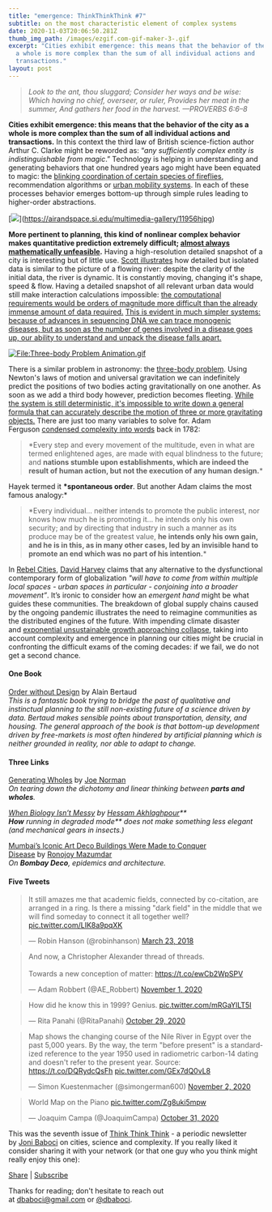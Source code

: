 ```yaml
---
title: "emergence: ThinkThinkThink #7"
subtitle: on the most characteristic element of complex systems
date: 2020-11-03T20:06:50.281Z
thumb_img_path: /images/ezgif.com-gif-maker-3-.gif
excerpt: "Cities exhibit emergence: this means that the behavior of the city as
  a whole is more complex than the sum of all individual actions and
  transactions."
layout: post
---
```

<!--StartFragment-->

> *Look to the ant, thou sluggard; Consider her ways and be wise: Which having no chief, overseer, or ruler, Provides her meat in the summer, And gathers her food in the harvest. —PROVERBS 6:6–8*

**Cities exhibit emergence: this means that the behavior of the city as a whole is more complex than the sum of all individual actions and transactions.** In this context the third law of British science-fiction author Arthur C. Clarke might be reworded as: “*any sufficiently complex entity is indistinguishable from magic*.” Technology is helping in understanding and generating behaviors that one hundred years ago might have been equated to magic: the [blinking coordination of certain species of fireflies](https://www.nationalgeographic.com/animals/2019/05/watch-how-mexican-fireflies-synchronize-light-shows/), recommendation algorithms or [urban mobility systems](https://thinkthinkthink.substack.com/p/mobility-is-counter-intuitive-thinkthinkthink). In each of these processes behavior emerges bottom-up through simple rules leading to higher-order abstractions.[](https://airandspace.si.edu/multimedia-gallery/11956hjpg)

[[![](https://cdn.substack.com/image/fetch/w_1456,c_limit,f_auto,q_auto:good,fl_progressive:steep/https%3A%2F%2Fbucketeer-e05bbc84-baa3-437e-9518-adb32be77984.s3.amazonaws.com%2Fpublic%2Fimages%2F07208243-2de6-4661-8366-2ffb38f8deba_1170x441.png)](https://cdn.substack.com/image/fetch/f_auto,q_auto:good,fl_progressive:steep/https%3A%2F%2Fbucketeer-e05bbc84-baa3-437e-9518-adb32be77984.s3.amazonaws.com%2Fpublic%2Fimages%2F07208243-2de6-4661-8366-2ffb38f8deba_1170x441.png)](https://airandspace.si.edu/multimedia-gallery/11956hjpg)

**More pertinent to planning, this kind of nonlinear complex behavior makes quantitative prediction extremely difficult; [almost always mathematically unfeasible](https://www.goodreads.com/book/show/36064445-skin-in-the-game).** Having a high-resolution detailed snapshot of a city is interesting but of little use. [Scott illustrates](https://www.goodreads.com/book/show/20186.Seeing_Like_a_State) how detailed but isolated data is similar to the picture of a flowing river: despite the clarity of the initial data, the river is dynamic. It is constantly moving, changing it's shape, speed & flow. Having a detailed snapshot of all relevant urban data would still make interaction calculations impossible: [the computational requirements would be orders of magnitude more difficult than the already immense amount of data required.](https://www.goodreads.com/book/show/40404857-introduction-to-the-theory-of-complex-systems) [This is evident in much simpler systems: because of advances in sequencing DNA we can trace monogenic diseases, but as soon as the number of genes involved in a disease goes up, our ability to understand and unpack the disease falls apart.](https://www.goodreads.com/book/show/36064445-skin-in-the-game)

[![File:Three-body Problem Animation.gif](https://cdn.substack.com/image/fetch/w_1456,c_limit,f_auto,q_auto:good,fl_lossy/https%3A%2F%2Fbucketeer-e05bbc84-baa3-437e-9518-adb32be77984.s3.amazonaws.com%2Fpublic%2Fimages%2Fb4859fdc-52a5-48dc-96e0-53f0819ad2a4_300x300.gif)](https://cdn.substack.com/image/fetch/f_auto,q_auto:good,fl_progressive:steep/https%3A%2F%2Fbucketeer-e05bbc84-baa3-437e-9518-adb32be77984.s3.amazonaws.com%2Fpublic%2Fimages%2Fb4859fdc-52a5-48dc-96e0-53f0819ad2a4_300x300.gif)

There is a similar problem in astronomy: the [three-body problem](https://en.wikipedia.org/wiki/Three-body_problem). Using Newton's laws of motion and universal gravitation we can indefinitely predict the positions of two bodies acting gravitationally on one another. As soon as we add a third body however, prediction becomes fleeting. [While the system is still deterministic, it's impossible to write down a general formula that can accurately describe the motion of three or more gravitating objects.](https://youtu.be/D89ngRr4uZg) There are just too many variables to solve for. Adam Ferguson [condensed complexity into words](https://oll.libertyfund.org/titles/ferguson-an-essay-on-the-history-of-civil-society) back in 1782:

> \*Every step and every movement of the multitude, even in what are termed enlightened ages, are made with equal blindness to the future; and **nations stumble upon establishments, which are indeed the result of human action, but not the execution of any human design.***

Hayek termed it **\*spontaneous order**. But another Adam claims the most famous analogy:*

> \*Every individual... neither intends to promote the public interest, nor knows how much he is promoting it... he intends only his own security; and by directing that industry in such a manner as its produce may be of the greatest value, **he intends only his own gain, and he is in this, as in many other cases, led by an invisible hand to promote an end which was no part of his intention.***

In [Rebel Cities](https://www.goodreads.com/book/show/13095855-rebel-cities), [David Harvey](https://twitter.com/profdavidharvey) claims that any alternative to the dysfunctional contemporary form of globalization *"will have to come from within multiple local spaces - urban spaces in particular - conjoining into a broader movement”*. It’s ironic to consider how an *emergent hand* might be what guides these communities. The breakdown of global supply chains caused by the ongoing pandemic illustrates the need to reimagine communities as the distributed engines of the future. With impending climate disaster and [exponential unsustainable growth approaching collapse](https://arxiv.org/abs/cond-mat/0002075), taking into account complexity and emergence in planning our cities might be crucial in confronting the difficult exams of the coming decades: if we fail, we do not get a second chance.

#### **One Book**

[Order without Design](https://www.goodreads.com/book/show/39644188-order-without-design) by Alain Bertaud\
*This is a fantastic book trying to bridge the past of qualitative and instinctual planning to the still non-existing future of a science driven by data. Bertaud makes sensible points about transportation, density, and housing. The general approach of the book is that bottom-up development driven by free-markets is most often hindered by artificial planning which is neither grounded in reality, nor able to adapt to change.*

#### Three Links

[Generating Wholes](https://thesideview.co/journal/generating-wholes/) by [Joe Norman](https://twitter.com/normonics)\
*On tearing down the dichotomy and linear thinking between **parts and wholes**.*

*[When Biology Isn’t Messy](http://www.lifeiscomputation.com/when-biology-isnt-messy/) by [Hessam Akhlaghpour](https://twitter.com/theHessam)**\
**How** running in degraded mode\*\* does not make something less elegant (and mechanical gears in insects.)*

[Mumbai’s Iconic Art Deco Buildings Were Made to Conquer Disease](https://www.bloomberg.com/news/articles/2020-10-30/how-india-s-bombay-deco-buildings-battle-disease) by [Ronojoy Mazumdar](https://twitter.com/ronomaz)*\
On **Bombay Deco**, epidemics and architecture.*

#### Five Tweets

<!--StartFragment-->

<blockquote class="twitter-tweet"><p lang="en" dir="ltr">It still amazes me that academic fields, connected by co-citation, are arranged in a ring. Is there a missing &quot;dark field&quot; in the middle that we will find someday to connect it all together well? <a href="https://t.co/LIK8a9pqXK">pic.twitter.com/LIK8a9pqXK</a></p>&mdash; Robin Hanson (@robinhanson) <a href="https://twitter.com/robinhanson/status/977261256443822080?ref_src=twsrc%5Etfw">March 23, 2018</a></blockquote> <script async src="https://platform.twitter.com/widgets.js" charset="utf-8"></script>

<!--EndFragment--><!--StartFragment-->

<blockquote class="twitter-tweet"><p lang="en" dir="ltr">And now, a Christopher Alexander thread of threads.<br><br>Towards a new conception of matter: <a href="https://t.co/ewCb2WpSPV">https://t.co/ewCb2WpSPV</a></p>&mdash; Adam Robbert (@AE_Robbert) <a href="https://twitter.com/AE_Robbert/status/1323003752077389825?ref_src=twsrc%5Etfw">November 1, 2020</a></blockquote> <script async src="https://platform.twitter.com/widgets.js" charset="utf-8"></script>

<!--EndFragment--><!--StartFragment-->

<blockquote class="twitter-tweet"><p lang="en" dir="ltr">How did he know this in 1999? Genius. <a href="https://t.co/mRGaYlLT5I">pic.twitter.com/mRGaYlLT5I</a></p>&mdash; Rita Panahi (@RitaPanahi) <a href="https://twitter.com/RitaPanahi/status/1321940556575051777?ref_src=twsrc%5Etfw">October 29, 2020</a></blockquote> <script async src="https://platform.twitter.com/widgets.js" charset="utf-8"></script>

<!--EndFragment--><!--StartFragment-->

<blockquote class="twitter-tweet"><p lang="en" dir="ltr">Map shows the changing course of the Nile River in Egypt over the past 5,000 years. By the way, the term &quot;before present&quot; is a standardized reference to the year 1950 used in radiometric carbon-14 dating and doesn&#39;t refer to the present year. Source: <a href="https://t.co/DQRydcQsFh">https://t.co/DQRydcQsFh</a> <a href="https://t.co/GEx7dQ0vL8">pic.twitter.com/GEx7dQ0vL8</a></p>&mdash; Simon Kuestenmacher (@simongerman600) <a href="https://twitter.com/simongerman600/status/1323223845214498816?ref_src=twsrc%5Etfw">November 2, 2020</a></blockquote> <script async src="https://platform.twitter.com/widgets.js" charset="utf-8"></script>

<!--EndFragment--><!--StartFragment-->

<blockquote class="twitter-tweet"><p lang="en" dir="ltr">World Map on the Piano <a href="https://t.co/Zg8uki5mpw">pic.twitter.com/Zg8uki5mpw</a></p>&mdash; Joaquim Campa (@JoaquimCampa) <a href="https://twitter.com/JoaquimCampa/status/1322647539305357321?ref_src=twsrc%5Etfw">October 31, 2020</a></blockquote> <script async src="https://platform.twitter.com/widgets.js" charset="utf-8"></script>

<!--EndFragment-->

<!--StartFragment-->

This was the seventh issue of [Think Think Think](https://thinkthinkthink.substack.com/) - a periodic newsletter by [Joni Baboci](https://joni.baboci.net/) on cities, science and complexity. If you really liked it consider sharing it with your network (or that one guy who you think might really enjoy this one):

[Share](https://thinkthinkthink.substack.com/p/emergence?token=eyJ1c2VyX2lkIjoxMDI2MzY1LCJwb3N0X2lkIjoxNzMyMTQxNSwiaWF0IjoxNjA0NDM0MDY1LCJpc3MiOiJwdWItMTAxNDg1Iiwic3ViIjoicG9zdC1yZWFjdGlvbiJ9.iYm_5kOQnv6dCI_ZdkjKm6uUn5Hw_qMYTT_76xcF8xE&utm_source=substack&utm_medium=email&utm_content=share&action=share) | [Subscribe](https://thinkthinkthink.substack.com/subscribe)

Thanks for reading; don't hesitate to reach out at [dbaboci@gmail.com](mailto:dbaboci@gmail.com) or [@dbaboci](http://twitter.com/dbaboci).

<!--EndFragment-->